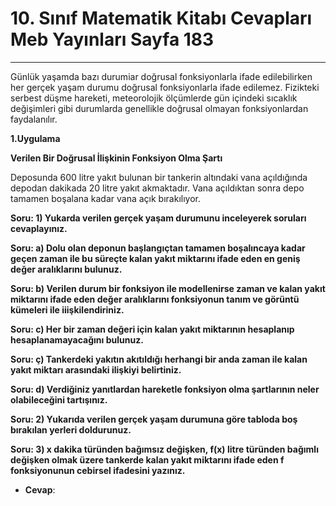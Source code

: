 # 10. Sınıf Matematik Kitabı Cevapları Meb Yayınları Sayfa 183

---

Günlük yaşamda bazı durumiar doğrusal fonksiyonlarla ifade edilebilirken her gerçek yaşam durumu doğrusal fonksiyonlarla ifade edilemez. Fizikteki serbest düşme hareketi, meteorolojik ölçümlerde gün içindeki sıcaklık değişimleri gibi durumlarda genellikle doğrusal olmayan fonksiyonlardan faydalanılır.

**1.Uygulama**

**Verilen Bir Doğrusal İlişkinin Fonksiyon Olma Şartı**

Deposunda 600 litre yakıt bulunan bir tankerin altındaki vana açıldığında depodan dakikada 20 litre yakıt akmaktadır. Vana açıldıktan sonra depo tamamen boşalana kadar vana açık bırakılıyor.

**Soru: 1) Yukarda verilen gerçek yaşam durumunu inceleyerek soruları cevaplayınız.**

**Soru: a) Dolu olan deponun başlangıçtan tamamen boşalıncaya kadar geçen zaman ile bu süreçte kalan yakıt miktarını ifade eden en geniş değer aralıklarını bulunuz.**

**Soru: b) Verilen durum bir fonksiyon ile modellenirse zaman ve kalan yakıt miktarını ifade eden değer aralıklarını fonksiyonun tanım ve görüntü kümeleri ile iiişkilendiriniz.**

**Soru: c) Her bir zaman değeri için kalan yakıt miktarının hesaplanıp hesaplanamayacağını bulunuz.**

**Soru: ç) Tankerdeki yakıtın akıtıldığı herhangi bir anda zaman ile kalan yakıt miktarı arasındaki ilişkiyi belirtiniz.**

**Soru: d) Verdiğiniz yanıtlardan hareketle fonksiyon olma şartlarının neler olabileceğini tartışınız.**

**Soru: 2) Yukarıda verilen gerçek yaşam durumuna göre tabloda boş bırakılan yerleri doldurunuz.**

**Soru: 3) x dakika türünden bağımsız değişken, f(x) litre türünden bağımlı değişken olmak üzere tankerde kalan yakıt miktarını ifade eden f fonksiyonunun cebirsel ifadesini yazınız.**

-   **Cevap**: